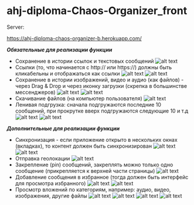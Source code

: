 # ahj-diploma-Chaos-Organizer_front

Server:

https://ahj-diploma-chaos-organizer-b.herokuapp.com/

***Обязательные для реализации функции***

+ Сохранение в истории ссылок и текстовых сообщений
 ![alt text](https://github.com/Elena-diploma/ahj-diploma-Chaos-Organizer_front/blob/main/public/1.png)
+ Ссылки (то, что начинается с http:// или https://) должны быть кликабельны и отображаться как ссылки
![alt text](https://github.com/Elena-diploma/ahj-diploma-Chaos-Organizer_front/blob/main/public/1.1.png)
![alt text](https://github.com/Elena-diploma/ahj-diploma-Chaos-Organizer_front/blob/main/public/1.2.png)
+ Сохранение в истории изображений, видео и аудио (как файлов) - через Drag & Drop и через иконку загрузки (скрепка в большинстве мессенджеров)
![alt text](https://github.com/Elena-diploma/ahj-diploma-Chaos-Organizer_front/blob/main/public/1.3.1.png)
![alt text](https://github.com/Elena-diploma/ahj-diploma-Chaos-Organizer_front/blob/main/public/1.3.2.png)
+ Скачивание файлов (на компьютер пользователя)
![alt text](https://github.com/Elena-diploma/ahj-diploma-Chaos-Organizer_front/blob/main/public/1.4.png)
+ Ленивая подгрузка: сначала подгружаются последние 10 сообщений, при прокрутке вверх подгружаются следующие 10 и т.д
![alt text](https://github.com/Elena-diploma/ahj-diploma-Chaos-Organizer_front/blob/main/public/1.5.png)
![alt text](https://github.com/Elena-diploma/ahj-diploma-Chaos-Organizer_front/blob/main/public/1.5.1.png)

***Дополнительные для реализации функции***

+ Синхронизация - если приложение открыто в нескольких окнах (вкладках), то контент должен быть синхронизирован
![alt text](https://github.com/Elena-diploma/ahj-diploma-Chaos-Organizer_front/blob/main/public/1.5.png)
![alt text](https://github.com/Elena-diploma/ahj-diploma-Chaos-Organizer_front/blob/main/public/1.5.1.png)
+ Отправка геолокации
![alt text](https://github.com/Elena-diploma/ahj-diploma-Chaos-Organizer_front/blob/main/public/2.2.png)
+ Закрепление (pin) сообщений, закреплять можно только одно сообщение (прикрепляется к верхней части страницы)
![alt text](https://github.com/Elena-diploma/ahj-diploma-Chaos-Organizer_front/blob/main/public/2.3.png)
+ Добавление сообщения в избранное (тогда должен быть интерфейс для просмотра избранного)
![alt text](https://github.com/Elena-diploma/ahj-diploma-Chaos-Organizer_front/blob/main/public/2.4.png)
![alt text](https://github.com/Elena-diploma/ahj-diploma-Chaos-Organizer_front/blob/main/public/2.4.1.png)
+ Просмотр вложений по категориям, например: аудио, видео, изображения, другие файлы
![alt text](https://github.com/Elena-diploma/ahj-diploma-Chaos-Organizer_front/blob/main/public/2.5.png)
![alt text](https://github.com/Elena-diploma/ahj-diploma-Chaos-Organizer_front/blob/main/public/2.5.1.png)
![alt text](https://github.com/Elena-diploma/ahj-diploma-Chaos-Organizer_front/blob/main/public/2.5.2.png)
![alt text](https://github.com/Elena-diploma/ahj-diploma-Chaos-Organizer_front/blob/main/public/2.5.3.png)
